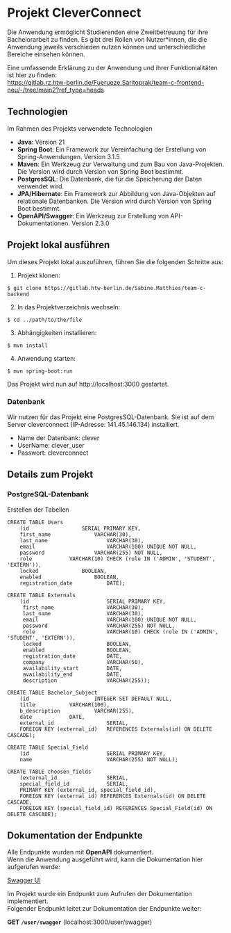 # Projekt CleverConnect

Die Anwendung ermöglicht Studierenden eine Zweitbetreuung für ihre Bachelorarbeit zu finden.
Es gibt drei Rollen von Nutzer*innen, die die Anwendung jeweils verschieden nutzen können und unterschiedliche Bereiche einsehen können.

Eine umfassende Erklärung zu der Anwendung und ihrer Funktionialitäten ist hier zu finden:  
https://gitlab.rz.htw-berlin.de/Fuerueze.Saritoprak/team-c-frontend-neu/-/tree/main2?ref_type=heads


## Technologien
Im Rahmen des Projekts verwendete Technologien

* **Java**: Version 21
* **Spring Boot**: Ein Framework zur Vereinfachung der Erstellung von Spring-Anwendungen. Version 3.1.5 
* **Maven**: Ein Werkzeug zur Verwaltung und zum Bau von Java-Projekten. Die Version wird durch Version von Spring Boot bestimmt.
* **PostgresSQL**: Die Datenbank, die für die Speicherung der Daten verwendet wird.
* **JPA/Hibernate**: Ein Framework zur Abbildung von Java-Objekten auf relationale Datenbanken. Die Version wird durch Version von Spring Boot bestimmt.
* **OpenAPI/Swagger**: Ein Werkzeug zur Erstellung von API-Dokumentationen. Version 2.3.0



## Projekt lokal ausführen

Um dieses Projekt lokal auszuführen, führen Sie die folgenden Schritte aus:

1. Projekt klonen: 
```
$ git clone https://gitlab.htw-berlin.de/Sabine.Matthies/team-c-backend
```
2. In das Projektverzeichnis wechseln: 
```
$ cd ../path/to/the/file
```
3. Abhängigkeiten installieren: 
```
$ mvn install
```
4. Anwendung starten:
```
$ mvn spring-boot:run
```
Das Projekt wird nun auf http://localhost:3000 gestartet.



### Datenbank

Wir nutzen für das Projekt eine PostgresSQL-Datenbank.
Sie ist auf dem Server cleverconnect (IP-Adresse: 141.45.146.134) installiert.

- Name der Datenbank: clever
- UserName: clever_user
- Passwort: cleverconnect

## Details zum Projekt


### PostgreSQL-Datenbank 

Erstellen der Tabellen


```
CREATE TABLE Users
    (id	 		        SERIAL PRIMARY KEY,
    first_name		        VARCHAR(30),
    last_name                   VARCHAR(30),
    email                       VARCHAR(100) UNIQUE NOT NULL,
    password		        VARCHAR(255) NOT NULL,
    role 			VARCHAR(10) CHECK (role IN ('ADMIN', 'STUDENT', 'EXTERN')),
    locked 		        BOOLEAN,
    enabled 		        BOOLEAN,
    registration_date	        DATE);

CREATE TABLE Externals  
    (id                         SERIAL PRIMARY KEY,  
     first_name                 VARCHAR(30),
     last_name                  VARCHAR(30),
     email                      VARCHAR(100) UNIQUE NOT NULL,
     password                   VARCHAR(255) NOT NULL,
     role                       VARCHAR(10) CHECK (role IN ('ADMIN', 'STUDENT', 'EXTERN')),
     locked                     BOOLEAN,
     enabled                    BOOLEAN,
     registration_date          DATE,
     company                    VARCHAR(50),
     availability_start         DATE,
     availability_end           DATE,
     description                VARCHAR(255));

CREATE TABLE Bachelor_Subject
    (id		                INTEGER SET DEFAULT NULL,
    title			VARCHAR(100),
    b_description	        VARCHAR(255),
    date			DATE,
    external_id	                SERIAL,
    FOREIGN KEY (external_id)   REFERENCES Externals(id) ON DELETE CASCADE);

CREATE TABLE Special_Field
    (id                         SERIAL PRIMARY KEY,
    name                        VARCHAR(255) NOT NULL);

CREATE TABLE choosen_fields
    (external_id                SERIAL,
    special_field_id            SERIAL,
    PRIMARY KEY (external_id, special_field_id),
    FOREIGN KEY (external_id) REFERENCES Externals(id) ON DELETE CASCADE,
    FOREIGN KEY (special_field_id) REFERENCES Special_Field(id) ON DELETE CASCADE);
```


## Dokumentation der Endpunkte

Alle Endpunkte wurden mit **OpenAPI** dokumentiert.  
Wenn die Anwendung ausgeführt wird, kann die Dokumentation hier aufgerufen werde:   

[Swagger UI](http://localhost:3000/swagger-ui/index.html#/)

Im Projekt wurde ein Endpunkt zum Aufrufen der Dokumentation implementiert.   
Folgender Endpunkt leitet zur Dokumentation der Endpunkte weiter:  

**GET `/user/swagger`** (localhost:3000/user/swagger)





